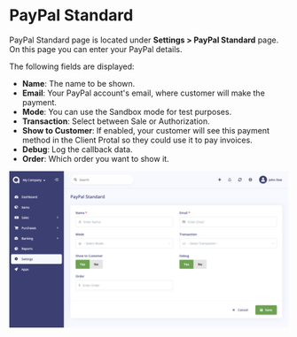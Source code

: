 PayPal Standard
================

PayPal Standard page is located under **Settings > PayPal Standard** page. On this page you can enter your PayPal details.

The following fields are displayed:

- **Name**: The name to be shown.
- **Email**: Your PayPal account's email, where customer will make the payment.
- **Mode**: You can use the Sandbox mode for test purposes.
- **Transaction**: Select between Sale or Authorization.
- **Show to Customer**: If enabled, your customer will see this payment method in the Client Protal so they could use it to pay invoices.
- **Debug**: Log the callback data.
- **Order**: Which order you want to show it.

![paypal standard](_images/paypal_standard.png)

